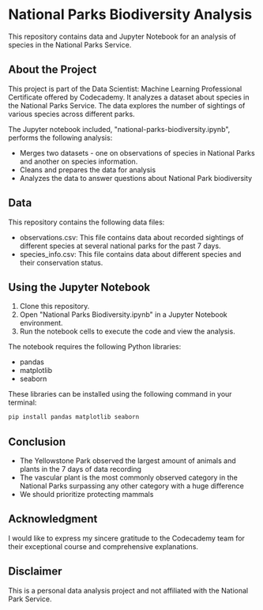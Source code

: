 # National Parks Biodiversity Analysis
This repository contains data and Jupyter Notebook for an analysis of species in the National Parks Service.

## About the Project
This project is part of the Data Scientist: Machine Learning Professional Certificate offered by Codecademy. It analyzes a dataset about species in the National Parks Service. The data explores the number of sightings of various species across different parks.

The Jupyter notebook included, "national-parks-biodiversity.ipynb",  performs the following analysis:

- Merges two datasets - one on observations of species in National Parks and another on species information.
- Cleans and prepares the data for analysis
- Analyzes the data to answer questions about National Park biodiversity

## Data

This repository contains the following data files:

- observations.csv: This file contains data about recorded sightings of different species at several national parks for the past 7 days.
- species_info.csv: This file contains data about different species and their conservation status.

## Using the Jupyter Notebook

1. Clone this repository.
2. Open "National Parks Biodiversity.ipynb" in a Jupyter Notebook environment.
3. Run the notebook cells to execute the code and view the analysis.

The notebook requires the following Python libraries:

- pandas
- matplotlib
- seaborn

These libraries can be installed using the following command in your terminal:

```bash
pip install pandas matplotlib seaborn
```

## Conclusion
- The Yellowstone Park observed the largest amount of animals and plants in the 7 days of data recording
- The vascular plant is the most commonly observed category in the National Parks surpassing any other category with a huge difference
- We should prioritize protecting mammals

## Acknowledgment
I would like to express my sincere gratitude to the Codecademy team for their exceptional course and comprehensive explanations.

## Disclaimer
This is a personal data analysis project and not affiliated with the National Park Service.